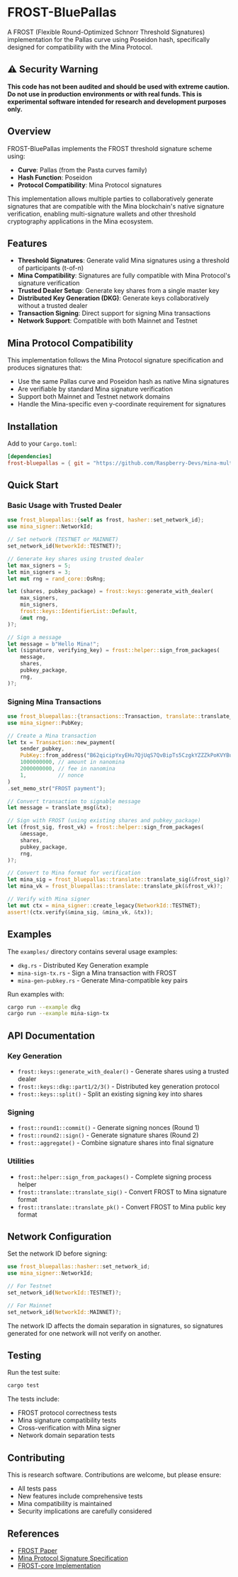 # FROST-BluePallas

A FROST (Flexible Round-Optimized Schnorr Threshold Signatures) implementation for the Pallas curve using Poseidon hash, specifically designed for compatibility with the Mina Protocol.

## ⚠️ Security Warning

**This code has not been audited and should be used with extreme caution. Do not use in production environments or with real funds. This is experimental software intended for research and development purposes only.**

## Overview

FROST-BluePallas implements the FROST threshold signature scheme using:
- **Curve**: Pallas (from the Pasta curves family)
- **Hash Function**: Poseidon
- **Protocol Compatibility**: Mina Protocol signatures

This implementation allows multiple parties to collaboratively generate signatures that are compatible with the Mina blockchain's native signature verification, enabling multi-signature wallets and other threshold cryptography applications in the Mina ecosystem.

## Features

- **Threshold Signatures**: Generate valid Mina signatures using a threshold of participants (t-of-n)
- **Mina Compatibility**: Signatures are fully compatible with Mina Protocol's signature verification
- **Trusted Dealer Setup**: Generate key shares from a single master key
- **Distributed Key Generation (DKG)**: Generate keys collaboratively without a trusted dealer
- **Transaction Signing**: Direct support for signing Mina transactions
- **Network Support**: Compatible with both Mainnet and Testnet

## Mina Protocol Compatibility

This implementation follows the Mina Protocol signature specification and produces signatures that:
- Use the same Pallas curve and Poseidon hash as native Mina signatures
- Are verifiable by standard Mina signature verification
- Support both Mainnet and Testnet network domains
- Handle the Mina-specific even y-coordinate requirement for signatures

## Installation

Add to your `Cargo.toml`:

```toml
[dependencies]
frost-bluepallas = { git = "https://github.com/Raspberry-Devs/mina-multi-sig" }
```

## Quick Start

### Basic Usage with Trusted Dealer

```rust
use frost_bluepallas::{self as frost, hasher::set_network_id};
use mina_signer::NetworkId;

// Set network (TESTNET or MAINNET)
set_network_id(NetworkId::TESTNET)?;

// Generate key shares using trusted dealer
let max_signers = 5;
let min_signers = 3;
let mut rng = rand_core::OsRng;

let (shares, pubkey_package) = frost::keys::generate_with_dealer(
    max_signers,
    min_signers,
    frost::keys::IdentifierList::Default,
    &mut rng,
)?;

// Sign a message
let message = b"Hello Mina!";
let (signature, verifying_key) = frost::helper::sign_from_packages(
    message,
    shares,
    pubkey_package,
    rng,
)?;
```

### Signing Mina Transactions

```rust
use frost_bluepallas::{transactions::Transaction, translate::translate_msg};
use mina_signer::PubKey;

// Create a Mina transaction
let tx = Transaction::new_payment(
    sender_pubkey,
    PubKey::from_address("B62qicipYxyEHu7QjUqS7QvBipTs5CzgkYZZZkPoKVYBu6tnDUcE9Zt")?,
    1000000000, // amount in nanomina
    2000000000, // fee in nanomina
    1,          // nonce
)
.set_memo_str("FROST payment");

// Convert transaction to signable message
let message = translate_msg(&tx);

// Sign with FROST (using existing shares and pubkey_package)
let (frost_sig, frost_vk) = frost::helper::sign_from_packages(
    &message,
    shares,
    pubkey_package,
    rng,
)?;

// Convert to Mina format for verification
let mina_sig = frost_bluepallas::translate::translate_sig(&frost_sig)?;
let mina_vk = frost_bluepallas::translate::translate_pk(&frost_vk)?;

// Verify with Mina signer
let mut ctx = mina_signer::create_legacy(NetworkId::TESTNET);
assert!(ctx.verify(&mina_sig, &mina_vk, &tx));
```

## Examples

The `examples/` directory contains several usage examples:

- `dkg.rs` - Distributed Key Generation example
- `mina-sign-tx.rs` - Sign a Mina transaction with FROST
- `mina-gen-pubkey.rs` - Generate Mina-compatible key pairs

Run examples with:
```bash
cargo run --example dkg
cargo run --example mina-sign-tx
```

## API Documentation

### Key Generation

- `frost::keys::generate_with_dealer()` - Generate shares using a trusted dealer
- `frost::keys::dkg::part1/2/3()` - Distributed key generation protocol
- `frost::keys::split()` - Split an existing signing key into shares

### Signing

- `frost::round1::commit()` - Generate signing nonces (Round 1)
- `frost::round2::sign()` - Generate signature shares (Round 2)
- `frost::aggregate()` - Combine signature shares into final signature

### Utilities

- `frost::helper::sign_from_packages()` - Complete signing process helper
- `frost::translate::translate_sig()` - Convert FROST to Mina signature format
- `frost::translate::translate_pk()` - Convert FROST to Mina public key format

## Network Configuration

Set the network ID before signing:

```rust
use frost_bluepallas::hasher::set_network_id;
use mina_signer::NetworkId;

// For Testnet
set_network_id(NetworkId::TESTNET)?;

// For Mainnet
set_network_id(NetworkId::MAINNET)?;
```

The network ID affects the domain separation in signatures, so signatures generated for one network will not verify on another.

## Testing

Run the test suite:

```bash
cargo test
```

The tests include:
- FROST protocol correctness tests
- Mina signature compatibility tests
- Cross-verification with Mina signer
- Network domain separation tests

## Contributing

This is research software. Contributions are welcome, but please ensure:
- All tests pass
- New features include comprehensive tests
- Mina compatibility is maintained
- Security implications are carefully considered

## References

- [FROST Paper](https://eprint.iacr.org/2020/852.pdf)
- [Mina Protocol Signature Specification](https://github.com/MinaProtocol/mina/blob/develop/docs/specs/signatures/description.md)
- [FROST-core Implementation](https://github.com/ZcashFoundation/frost)
